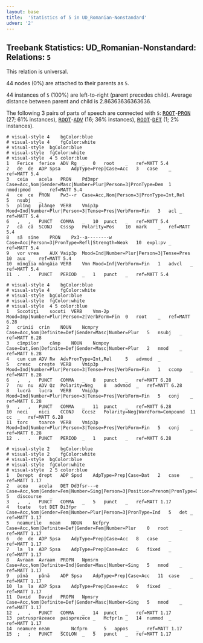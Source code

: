 ```yaml
---
layout: base
title:  'Statistics of 5 in UD_Romanian-Nonstandard'
udver: '2'
---
```


## Treebank Statistics: UD_Romanian-Nonstandard: Relations: `5`

This relation is universal.

44 nodes (0%) are attached to their parents as `5`.

44 instances of `5` (100%) are left-to-right (parent precedes child).
Average distance between parent and child is 2.86363636363636.

The following 3 pairs of parts of speech are connected with `5`: <tt><a href="ro_nonstandard-dep-ROOT.html">ROOT</a></tt>-<tt><a href="ro_nonstandard-feat-PRON.html">PRON</a></tt> (27; 61% instances), <tt><a href="ro_nonstandard-dep-ROOT.html">ROOT</a></tt>-<tt><a href="ro_nonstandard-pos-ADV.html">ADV</a></tt> (16; 36% instances), <tt><a href="ro_nonstandard-dep-ROOT.html">ROOT</a></tt>-<tt><a href="ro_nonstandard-pos-DET.html">DET</a></tt> (1; 2% instances).


~~~ conllu
# visual-style 4	bgColor:blue
# visual-style 4	fgColor:white
# visual-style 	bgColor:blue
# visual-style 	fgColor:white
# visual-style  4 5	color:blue
1	Ferice	ferice	ADV	Rg	_	0	root	_	ref=MATT 5.4
2	de	de	ADP	Spsa	AdpType=Prep|Case=Acc	3	case	_	ref=MATT 5.4
3	ceia	acela	PRON	Pd3mpr	Case=Acc,Nom|Gender=Masc|Number=Plur|Person=3|PronType=Dem	1	nmod:pmod	_	ref=MATT 5.4
4	ce	ce	PRON	Pw3--r	Case=Acc,Nom|Person=3|PronType=Int,Rel		5	nsubj	_
5	plîng	plânge	VERB	Vmip3p	Mood=Ind|Number=Plur|Person=3|Tense=Pres|VerbForm=Fin	3	acl	_	ref=MATT 5.4
6	,	,	PUNCT	COMMA	_	10	punct	_	ref=MATT 5.4
7	că	că	SCONJ	Csssp	Polarity=Pos	10	mark	_	ref=MATT 5.4
8	să	sine	PRON	Px3--a--------w	Case=Acc|Person=3|PronType=Refl|Strength=Weak	10	expl:pv	_	ref=MATT 5.4
9	vor	vrea	AUX	Vaip3p	Mood=Ind|Number=Plur|Person=3|Tense=Pres	10	aux	_	ref=MATT 5.4
10	mîngîia	mângâia	VERB	Vmn	Mood=Inf|VerbForm=Fin	1	advcl	_	ref=MATT 5.4
11	.	.	PUNCT	PERIOD	_	1	punct	_	ref=MATT 5.4

~~~


~~~ conllu
# visual-style 4	bgColor:blue
# visual-style 4	fgColor:white
# visual-style 	bgColor:blue
# visual-style 	fgColor:white
# visual-style  4 5	color:blue
1	Socotiţi	socoti	VERB	Vmm-2p	Mood=Imp|Number=Plur|Person=2|VerbForm=Fin	0	root	_	ref=MATT 6.28
2	crinii	crin	NOUN	Ncmpry	Case=Acc,Nom|Definite=Def|Gender=Masc|Number=Plur	5	nsubj	_	ref=MATT 6.28
3	cîmpilor	câmp	NOUN	Ncmpoy	Case=Dat,Gen|Definite=Def|Gender=Masc|Number=Plur	2	nmod	_	ref=MATT 6.28
4	cum	cum	ADV	Rw	AdvPronType=Int,Rel		5	advmod	_
5	cresc	crește	VERB	Vmip3p	Mood=Ind|Number=Plur|Person=3|Tense=Pres|VerbForm=Fin	1	ccomp	_	ref=MATT 6.28
6	,	,	PUNCT	COMMA	_	8	punct	_	ref=MATT 6.28
7	nu	nu	ADV	Qz	Polarity=Neg	8	advmod	_	ref=MATT 6.28
8	lucră	lucra	VERB	Vmip3p	Mood=Ind|Number=Plur|Person=3|Tense=Pres|VerbForm=Fin	5	conj	_	ref=MATT 6.28
9	,	,	PUNCT	COMMA	_	11	punct	_	ref=MATT 6.28
10	neci	nici	CCONJ	Cccsz	Polarity=Neg|WordForm=Compound	11	cc	_	ref=MATT 6.28
11	torc	toarce	VERB	Vmip3p	Mood=Ind|Number=Plur|Person=3|Tense=Pres|VerbForm=Fin	5	conj	_	ref=MATT 6.28
12	.	.	PUNCT	PERIOD	_	1	punct	_	ref=MATT 6.28

~~~


~~~ conllu
# visual-style 2	bgColor:blue
# visual-style 2	fgColor:white
# visual-style 	bgColor:blue
# visual-style 	fgColor:white
# visual-style  2 5	color:blue
1	Derept	drept	ADP	Spsd	AdpType=Prep|Case=Dat	2	case	_	ref=MATT 1.17
2	acea	acela	DET	Dd3fsr---e	Case=Acc,Nom|Gender=Fem|Number=Sing|Person=3|Position=Prenom|PronType=Dem		5	discourse	_
3	,	,	PUNCT	COMMA	_	5	punct	_	ref=MATT 1.17
4	toate	tot	DET	Di3fpr	Case=Acc,Nom|Gender=Fem|Number=Plur|Person=3|PronType=Ind	5	det	_	ref=MATT 1.17
5	neamurile	neam	NOUN	Ncfpry	Case=Acc,Nom|Definite=Def|Gender=Fem|Number=Plur	0	root	_	ref=MATT 1.17
6	de	de	ADP	Spsa	AdpType=Prep|Case=Acc	8	case	_	ref=MATT 1.17
7	la	la	ADP	Spsa	AdpType=Prep|Case=Acc	6	fixed	_	ref=MATT 1.17
8	Avraam	Avraam	PROPN	Npmsrn	Case=Acc,Nom|Definite=Ind|Gender=Masc|Number=Sing	5	nmod	_	ref=MATT 1.17
9	pînă	până	ADP	Spsa	AdpType=Prep|Case=Acc	11	case	_	ref=MATT 1.17
10	la	la	ADP	Spsa	AdpType=Prep|Case=Acc	9	fixed	_	ref=MATT 1.17
11	David	David	PROPN	Npmsry	Case=Acc,Nom|Definite=Def|Gender=Masc|Number=Sing	5	nmod	_	ref=MATT 1.17
12	,	,	PUNCT	COMMA	_	14	punct	_	ref=MATT 1.17
13	patrusprăzeace	paisprezece	_	Mcfprln	_	14	nummod	_	ref=MATT 1.17
14	neamure	neam	_	Ncfprn	_	5	appos	_	ref=MATT 1.17
15	;	;	PUNCT	SCOLON	_	5	punct	_	ref=MATT 1.17

~~~


